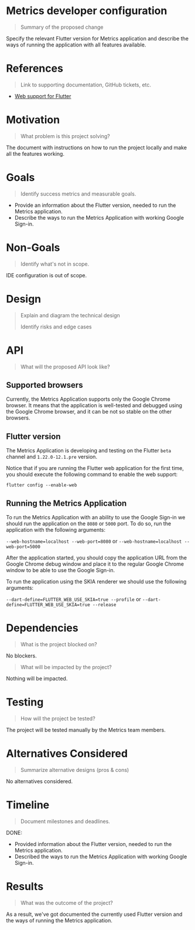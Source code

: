 # Metrics developer configuration

> Summary of the proposed change

Specify the relevant Flutter version for Metrics application and describe the ways of running the application with all features available.

# References

> Link to supporting documentation, GitHub tickets, etc.

- [Web support for Flutter](https://flutter.dev/web)

# Motivation

> What problem is this project solving?

The document with instructions on how to run the project locally and make all the features working.

# Goals

> Identify success metrics and measurable goals.

- Provide an information about the Flutter version, needed to run the Metrics application.
- Describe the ways to run the Metrics Application with working Google Sign-in.

# Non-Goals

> Identify what's not in scope.

IDE configuration is out of scope.

# Design

> Explain and diagram the technical design
>
> Identify risks and edge cases

# API

> What will the proposed API look like?

## Supported browsers

Currently, the Metrics Application supports only the Google Chrome browser. It means that the application is well-tested and debugged using the Google Chrome browser, and it can be not so stable on the other browsers.

## Flutter version

The Metrics Application is developing and testing on the Flutter `beta` channel and `1.22.0-12.1.pre` version.

Notice that if you are running the Flutter web application for the first time, you should execute the following command to enable the web support: 

`flutter config --enable-web`

## Running the Metrics Application

To run the Metrics Application with an ability to use the Google Sign-in we should run the application on the `8080` or `5000` port. To do so, run the application with the following arguments: 

`--web-hostname=localhost --web-port=8080` or `--web-hostname=localhost --web-port=5000`

After the application started, you should copy the application URL from the Google Chrome debug window and place it to the regular Google Chrome window to be able to use the Google Sign-in.

To run the application using the SKIA renderer we should use the following arguments: 

`--dart-define=FLUTTER_WEB_USE_SKIA=true --profile` or `--dart-define=FLUTTER_WEB_USE_SKIA=true --release`

# Dependencies

> What is the project blocked on?

No blockers.

> What will be impacted by the project?

Nothing will be impacted.

# Testing

> How will the project be tested?

The project will be tested manually by the Metrics team members.

# Alternatives Considered

> Summarize alternative designs (pros & cons)

No alternatives considered.

# Timeline

> Document milestones and deadlines.

DONE:

  - Provided information about the Flutter version, needed to run the Metrics application.
  - Described the ways to run the Metrics Application with working Google Sign-in.    

# Results

> What was the outcome of the project?

As a result, we've got documented the currently used Flutter version and the ways of running the Metrics application.
